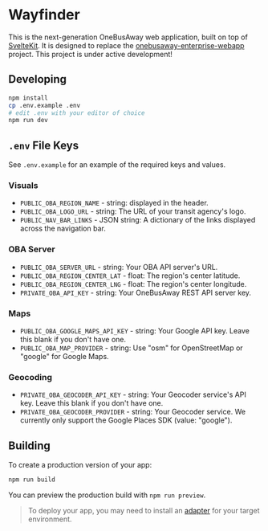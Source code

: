 # Wayfinder

This is the next-generation OneBusAway web application, built on top of [SvelteKit](https://kit.svelte.dev). It is designed to replace the [onebusaway-enterprise-webapp](https://github.com/OneBusAway/onebusaway-application-modules) project. This project is under active development!

## Developing

```bash
npm install
cp .env.example .env
# edit .env with your editor of choice
npm run dev
```

## `.env` File Keys

See `.env.example` for an example of the required keys and values.

### Visuals

- `PUBLIC_OBA_REGION_NAME` - string: displayed in the header.
- `PUBLIC_OBA_LOGO_URL` - string: The URL of your transit agency's logo.
- `PUBLIC_NAV_BAR_LINKS` - JSON string: A dictionary of the links displayed across the navigation bar.

### OBA Server

- `PUBLIC_OBA_SERVER_URL` - string: Your OBA API server's URL.
- `PUBLIC_OBA_REGION_CENTER_LAT` - float: The region's center latitude.
- `PUBLIC_OBA_REGION_CENTER_LNG` - float: The region's center longitude.
- `PRIVATE_OBA_API_KEY` - string: Your OneBusAway REST API server key.

### Maps

- `PUBLIC_OBA_GOOGLE_MAPS_API_KEY` - string: Your Google API key. Leave this blank if you don't have one.
- `PUBLIC_OBA_MAP_PROVIDER` - string: Use "osm" for OpenStreetMap or "google" for Google Maps.

### Geocoding

- `PRIVATE_OBA_GEOCODER_API_KEY` - string: Your Geocoder service's API key. Leave this blank if you don't have one.
- `PRIVATE_OBA_GEOCODER_PROVIDER` - string: Your Geocoder service. We currently only support the Google Places SDK (value: "google").

## Building

To create a production version of your app:

```bash
npm run build
```

You can preview the production build with `npm run preview`.

> To deploy your app, you may need to install an [adapter](https://kit.svelte.dev/docs/adapters) for your target environment.
